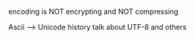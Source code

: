 

encoding is NOT encrypting and NOT compressing

Ascii --> Unicode history
talk about UTF-8 and others




